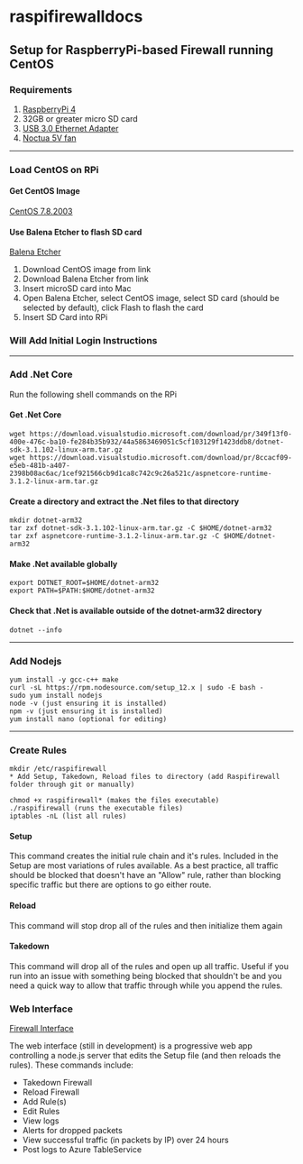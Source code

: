 # raspifirewalldocs

## Setup for RaspberryPi-based Firewall running CentOS

### Requirements

1. [RaspberryPi 4](https://vilros.com/collections/raspberry-pi-4/products/raspberry-pi-4-4gb-ram)
2. 32GB or greater micro SD card
3. [USB 3.0 Ethernet Adapter](https://www.amazon.com/gp/product/B00FFJ0RKE/ref=ppx_yo_dt_b_search_asin_title?ie=UTF8&psc=1)
4. [Noctua 5V fan](https://www.amazon.com/gp/product/B072Q3CMRW/ref=ppx_yo_dt_b_search_asin_title?ie=UTF8&psc=1)

---

### Load CentOS on RPi

#### Get CentOS Image
[CentOS 7.8.2003](http://mirrors.ocf.berkeley.edu/centos-altarch/7.8.2003/isos/armhfp/CentOS-Userland-7-armv7hl-RaspberryPI-Minimal-4-2003-sda.raw.xz)

#### Use Balena Etcher to flash SD card
[Balena Etcher](https://www.balena.io/etcher/)

1. Download CentOS image from link
2. Download Balena Etcher from link
3. Insert microSD card into Mac
4. Open Balena Etcher, select CentOS image, select SD card (should be selected by default), click Flash to flash the card
5. Insert SD Card into RPi

### Will Add Initial Login Instructions

---

### Add .Net Core
Run the following shell commands on the RPi

#### Get .Net Core
```shell
wget https://download.visualstudio.microsoft.com/download/pr/349f13f0-400e-476c-ba10-fe284b35b932/44a5863469051c5cf103129f1423ddb8/dotnet-sdk-3.1.102-linux-arm.tar.gz
wget https://download.visualstudio.microsoft.com/download/pr/8ccacf09-e5eb-481b-a407-2398b08ac6ac/1cef921566cb9d1ca8c742c9c26a521c/aspnetcore-runtime-3.1.2-linux-arm.tar.gz
```

#### Create a directory and extract the .Net files to that directory
```shell
mkdir dotnet-arm32
tar zxf dotnet-sdk-3.1.102-linux-arm.tar.gz -C $HOME/dotnet-arm32
tar zxf aspnetcore-runtime-3.1.2-linux-arm.tar.gz -C $HOME/dotnet-arm32
```
#### Make .Net available globally
```shell
export DOTNET_ROOT=$HOME/dotnet-arm32
export PATH=$PATH:$HOME/dotnet-arm32
```
#### Check that .Net is available outside of the dotnet-arm32 directory
```shell
dotnet --info
```
---

### Add Nodejs
```shell
yum install -y gcc-c++ make
curl -sL https://rpm.nodesource.com/setup_12.x | sudo -E bash -
sudo yum install nodejs
node -v (just ensuring it is installed)
npm -v (just ensuring it is installed)
yum install nano (optional for editing)
```
---

### Create Rules

```shell
mkdir /etc/raspifirewall
* Add Setup, Takedown, Reload files to directory (add Raspifirewall folder through git or manually)
```
```shell
chmod +x raspifirewall* (makes the files executable)
./raspifirewall (runs the executable files)
iptables -nL (list all rules)
```


#### Setup
This command creates the initial rule chain and it's rules. Included in the Setup are most variations of rules available. As a best practice, all traffic should be blocked that doesn't have an "Allow" rule, rather than blocking specific traffic but there are options to go either route. 


#### Reload
This command will stop drop all of the rules and then initialize them again


#### Takedown
This command will drop all of the rules and open up all traffic. Useful if you run into an issue with something being blocked that shouldn't be and you need a quick way to allow that traffic through while you append the rules.


### Web Interface

[Firewall Interface](https://github.com/mattkloz/raspifirewall_app)

The web interface (still in development) is a progressive web app controlling a node.js server that edits the Setup file (and then reloads the rules). These commands include:

- Takedown Firewall
- Reload Firewall
- Add Rule(s)
- Edit Rules
- View logs
- Alerts for dropped packets
- View successful traffic (in packets by IP) over 24 hours
- Post logs to Azure TableService


